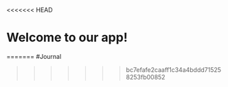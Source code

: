 <<<<<<< HEAD
# Welcome to our app!
=======
#Journal
>>>>>>> bc7efafe2caaff1c34a4bddd715258253fb00852
